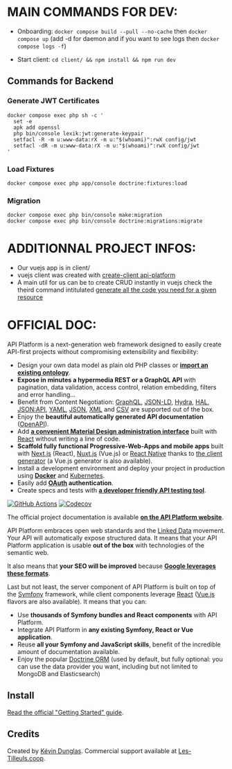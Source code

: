 # MAIN COMMANDS FOR DEV:

- Onboarding: `docker compose build --pull --no-cache` then `docker compose up` (add -d for daemon and if you want to see logs then `docker compose logs -f`)

- Start client: `cd client/ && npm install && npm run dev`

## Commands for Backend

### Generate JWT Certificates

```
docker compose exec php sh -c '
  set -e
  apk add openssl
  php bin/console lexik:jwt:generate-keypair
  setfacl -R -m u:www-data:rX -m u:"$(whoami)":rwX config/jwt
  setfacl -dR -m u:www-data:rX -m u:"$(whoami)":rwX config/jwt
'
```

### Load Fixtures

```
docker compose exec php app/console doctrine:fixtures:load
```

### Migration

```
docker compose exec php bin/console make:migration
docker compose exec php bin/console doctrine:migrations:migrate
```

# ADDITIONNAL PROJECT INFOS:

- Our vuejs app is in client/
- vuejs client was created with [create-client api-platform](https://api-platform.com/docs/create-client/vuejs/)
- A main util for us can be to create CRUD instantly in vuejs check the theird command intitulated [generate all the code you need for a given resource](https://api-platform.com/docs/create-client/vuejs/)

# OFFICIAL DOC:

API Platform is a next-generation web framework designed to easily create API-first projects without compromising extensibility
and flexibility:

- Design your own data model as plain old PHP classes or [**import an existing ontology**](https://api-platform.com/docs/schema-generator).
- **Expose in minutes a hypermedia REST or a GraphQL API** with pagination, data validation, access control, relation embedding,
  filters and error handling...
- Benefit from Content Negotiation: [GraphQL](https://api-platform.com/docs/core/graphql/), [JSON-LD](https://json-ld.org), [Hydra](https://hydra-cg.com),
  [HAL](https://github.com/mikekelly/hal_specification/blob/master/hal_specification.md), [JSON:API](https://jsonapi.org/), [YAML](https://yaml.org/), [JSON](https://www.json.org/), [XML](https://www.w3.org/XML/) and [CSV](https://www.ietf.org/rfc/rfc4180.txt) are supported out of the box.
- Enjoy the **beautiful automatically generated API documentation** ([OpenAPI](https://api-platform.com/docs/core/openapi/)).
- Add [**a convenient Material Design administration interface**](https://api-platform.com/docs/admin) built with [React](https://reactjs.org/)
  without writing a line of code.
- **Scaffold fully functional Progressive-Web-Apps and mobile apps** built with [Next.js](https://api-platform.com/docs/client-generator/nextjs/) (React),
  [Nuxt.js](https://api-platform.com/docs/client-generator/nuxtjs/) (Vue.js) or [React Native](https://api-platform.com/docs/client-generator/react-native/)
  thanks to [the client generator](https://api-platform.com/docs/client-generator/) (a Vue.js generator is also available).
- Install a development environment and deploy your project in production using **[Docker](https://api-platform.com/docs/distribution)**
  and [Kubernetes](https://api-platform.com/docs/deployment/kubernetes).
- Easily add **[OAuth](https://oauth.net/) authentication**.
- Create specs and tests with **[a developer friendly API testing tool](https://api-platform.com/docs/distribution/testing/)**.

[![GitHub Actions](https://github.com/api-platform/core/workflows/CI/badge.svg)](https://github.com/api-platform/core/actions?workflow=CI)
[![Codecov](https://codecov.io/gh/api-platform/core/branch/master/graph/badge.svg)](https://codecov.io/gh/api-platform/core/branch/master)

The official project documentation is available **[on the API Platform website](https://api-platform.com)**.

API Platform embraces open web standards and the
[Linked Data](https://www.w3.org/standards/semanticweb/data) movement. Your API will automatically expose structured data.
It means that your API Platform application is usable **out of the box** with technologies of
the semantic web.

It also means that **your SEO will be improved** because **[Google leverages these formats](https://developers.google.com/search/docs/guides/intro-structured-data)**.

Last but not least, the server component of API Platform is built on top of the [Symfony](https://symfony.com) framework,
while client components leverage [React](https://reactjs.org/) ([Vue.js](https://vuejs.org/) flavors are also available).
It means that you can:

- Use **thousands of Symfony bundles and React components** with API Platform.
- Integrate API Platform in **any existing Symfony, React or Vue application**.
- Reuse **all your Symfony and JavaScript skills**, benefit of the incredible amount of documentation available.
- Enjoy the popular [Doctrine ORM](https://www.doctrine-project.org/projects/orm.html) (used by default, but fully optional:
  you can use the data provider you want, including but not limited to MongoDB and Elasticsearch)

## Install

[Read the official "Getting Started" guide](https://api-platform.com/docs/distribution).

## Credits

Created by [Kévin Dunglas](https://dunglas.fr). Commercial support available at [Les-Tilleuls.coop](https://les-tilleuls.coop).
